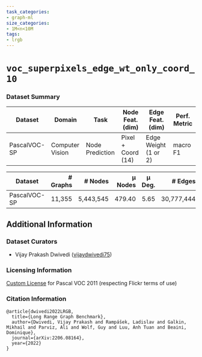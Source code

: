 ```yaml
---
task_categories:
- graph-ml
size_categories:
- 1M<n<10M
tags:
- lrgb
---
```


# `voc_superpixels_edge_wt_only_coord_10`

### Dataset Summary

|  Dataset | Domain  |  Task | Node Feat. (dim)  | Edge Feat. (dim) | Perf. Metric | 
|---|---|---|---|---|---|
| PascalVOC-SP| Computer Vision | Node Prediction | Pixel + Coord (14) | Edge Weight (1 or 2) | macro F1 |

|  Dataset | # Graphs  |  # Nodes | μ Nodes  | μ Deg. | # Edges | μ Edges | μ Short. Path | μ Diameter 
|---|---:|---:|---:|:---:|---:|---:|---:|---:|
| PascalVOC-SP| 11,355 | 5,443,545 | 479.40 | 5.65 | 30,777,444 | 2,710.48 | 10.74±0.51 | 27.62±2.13 |

## Additional Information

### Dataset Curators

* Vijay Prakash Dwivedi ([vijaydwivedi75](https://github.com/vijaydwivedi75))

### Licensing Information

[Custom License](http://host.robots.ox.ac.uk/pascal/VOC/voc2011/index.html) for Pascal VOC 2011 (respecting Flickr terms of use)

### Citation Information

```
@article{dwivedi2022LRGB,
  title={Long Range Graph Benchmark}, 
  author={Dwivedi, Vijay Prakash and Rampášek, Ladislav and Galkin, Mikhail and Parviz, Ali and Wolf, Guy and Luu, Anh Tuan and Beaini, Dominique},
  journal={arXiv:2206.08164},
  year={2022}
}
```